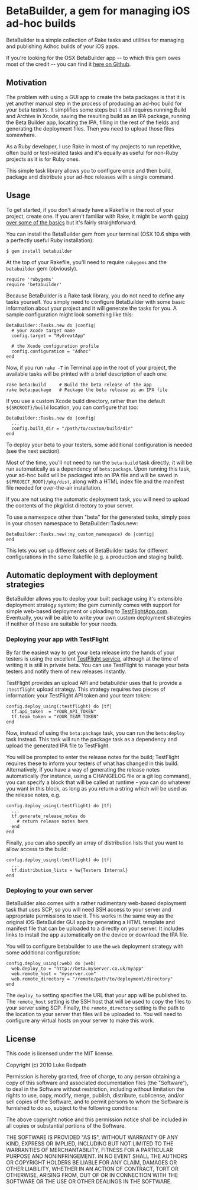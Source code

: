 # BetaBuilder, a gem for managing iOS ad-hoc builds

BetaBuilder is a simple collection of Rake tasks and utilities for managing and publishing Adhoc builds of your iOS apps. 

If you're looking for the OSX BetaBuilder app -- to which this gem owes most of the credit -- you can find it [here on Github](http://github.com/HunterHillegas/iOS-BetaBuilder).

## Motivation

The problem with using a GUI app to create the beta packages is that it is yet another manual step in the process of producing an ad-hoc build for your beta testers. It simplifies some steps but it still requires running Build and Archive in Xcode, saving the resulting build as an IPA package, running the Beta Builder app, locating the IPA, filling in the rest of the fields and generating the deployment files. Then you need to upload those files somewhere.

As a Ruby developer, I use Rake in most of my projects to run repetitive, often build or test-related tasks and it's equally as useful for non-Ruby projects as it is for Ruby ones.

This simple task library allows you to configure once and then build, package and distribute your ad-hoc releases with a single command.

## Usage

To get started, if you don't already have a Rakefile in the root of your project, create one. If you aren't familiar with Rake, it might be worth [going over some of the basics](http://rake.rubyforge.org/) but it's fairly straightforward.

You can install the BetaBuilder gem from your terminal (OSX 10.6 ships with a perfectly useful Ruby installation):

    $ gem install betabuilder

At the top of your Rakefile, you'll need to require `rubygems` and the `betabuilder` gem (obviously).

    require 'rubygems'
    require 'betabuilder'
    
Because BetaBuilder is a Rake task library, you do not need to define any tasks yourself. You simply need to configure BetaBuilder with some basic information about your project and it will generate the tasks for you. A sample configuration might look something like this:

    BetaBuilder::Tasks.new do |config|
      # your Xcode target name
      config.target = "MyGreatApp"

      # the Xcode configuration profile
      config.configuration = "Adhoc" 
    end
    
Now, if you run `rake -T` in Terminal.app in the root of your project, the available tasks will be printed with a brief description of each one:

    rake beta:build     # Build the beta release of the app
    rake beta:package   # Package the beta release as an IPA file
    
If you use a custom Xcode build directory, rather than the default `${SRCROOT}/build` location, you can configure that too:

    BetaBuilder::Tasks.new do |config|
      ...
      config.build_dir = "/path/to/custom/build/dir"
    end

To deploy your beta to your testers, some additional configuration is needed (see the next section).

Most of the time, you'll not need to run the `beta:build` task directly; it will be run automatically as a dependency of `beta:package`. Upon running this task, your ad-hoc build will be packaged into an IPA file and will be saved in `${PROJECT_ROOT}/pkg/dist`, along with a HTML index file and the manifest file needed for over-the-air installation.

If you are not using the automatic deployment task, you will need to upload the contents of the pkg/dist directory to your server.

To use a namespace other than "beta" for the generated tasks, simply pass in your chosen namespace to BetaBuilder::Tasks.new:

    BetaBuilder::Tasks.new(:my_custom_namespace) do |config|
    end
    
This lets you set up different sets of BetaBuilder tasks for different configurations in the same Rakefile (e.g. a production and staging build).

## Automatic deployment with deployment strategies

BetaBuilder allows you to deploy your built package using it's extensible deployment strategy system; the gem currently comes with support for simple web-based deployment or uploading to [TestFlightApp.com](http://www.testflightapp.com). Eventually, you will be able to write your own custom deployment strategies if neither of these are suitable for your needs.

### Deploying your app with TestFlight

By far the easiest way to get your beta release into the hands of your testers is using the excellent [TestFlight service](http://testflightapp.com/), although at the time of writing it is still in private beta. You can use TestFlight to manage your beta testers and notify them of new releases instantly.

TestFlight provides an upload API and betabuilder uses that to provide a `:testflight` upload strategy. This strategy requires two pieces of information: your TestFlight API token and your team token:

    config.deploy_using(:testflight) do |tf|
      tf.api_token  = "YOUR_API_TOKEN"
      tf.team_token = "YOUR_TEAM_TOKEN"
    end
    
Now, instead of using the `beta:package` task, you can run the `beta:deploy` task instead. This task will run the package task as a dependency and upload the generated IPA file to TestFlight. 

You will be prompted to enter the release notes for the build; TestFlight requires these to inform your testers of what has changed in this build. Alternatively, if you have a way of generating the release notes automatically (for instance, using a CHANGELOG file or a git log command), you can specify a block that will be called at runtime - you can do whatever you want in this block, as long as you return a string which will be used as the release notes, e.g.

    config.deploy_using(:testflight) do |tf|
      ...
      tf.generate_release_notes do
        # return release notes here
      end
    end
    
Finally, you can also specify an array of distribution lists that you want to allow access to the build:

    config.deploy_using(:testflight) do |tf|
      ...
      tf.distribution_lists = %w{Testers Internal}
    end

### Deploying to your own server

BetaBuilder also comes with a rather rudimentary web-based deployment task that uses SCP, so you will need SSH access to your server and appropriate permissions to use it. This works in the same way as the original iOS-BetaBuilder GUI app by generating a HTML template and manifest file that can be uploaded to a directly on your server. It includes links to install the app automatically on the device or download the IPA file.

You will to configure betabuilder to use the `web` deployment strategy with some additional configuration:

    config.deploy_using(:web) do |web|
      web.deploy_to = "http://beta.myserver.co.uk/myapp"
      web.remote_host = "myserver.com"
      web.remote_directory = "/remote/path/to/deployment/directory"
    end
    
The `deploy_to` setting specifies the URL that your app will be published to. The `remote_host` setting is the SSH host that will be used to copy the files to your server using SCP. Finally, the `remote_directory` setting is the path to the location to your server that files will be uploaded to. You will need to configure any virtual hosts on your server to make this work.

## License

This code is licensed under the MIT license.

Copyright (c) 2010 Luke Redpath

Permission is hereby granted, free of charge, to any person obtaining a copy
of this software and associated documentation files (the "Software"), to deal
in the Software without restriction, including without limitation the rights
to use, copy, modify, merge, publish, distribute, sublicense, and/or sell
copies of the Software, and to permit persons to whom the Software is
furnished to do so, subject to the following conditions:

The above copyright notice and this permission notice shall be included in
all copies or substantial portions of the Software.

THE SOFTWARE IS PROVIDED "AS IS", WITHOUT WARRANTY OF ANY KIND, EXPRESS OR
IMPLIED, INCLUDING BUT NOT LIMITED TO THE WARRANTIES OF MERCHANTABILITY,
FITNESS FOR A PARTICULAR PURPOSE AND NONINFRINGEMENT. IN NO EVENT SHALL THE
AUTHORS OR COPYRIGHT HOLDERS BE LIABLE FOR ANY CLAIM, DAMAGES OR OTHER
LIABILITY, WHETHER IN AN ACTION OF CONTRACT, TORT OR OTHERWISE, ARISING FROM,
OUT OF OR IN CONNECTION WITH THE SOFTWARE OR THE USE OR OTHER DEALINGS IN
THE SOFTWARE.
